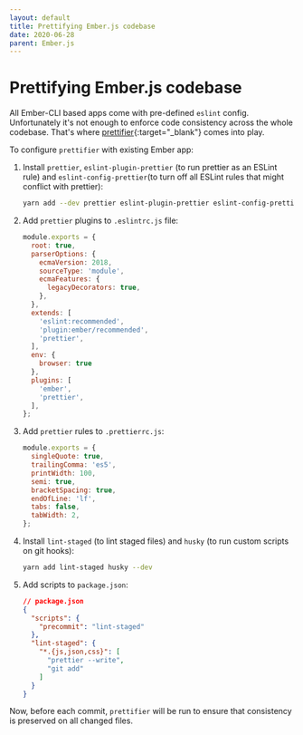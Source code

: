```yaml
---
layout: default
title: Prettifying Ember.js codebase
date: 2020-06-28
parent: Ember.js
---
```


# Prettifying Ember.js codebase

All Ember-CLI based apps come with pre-defined `eslint` config. Unfortunately it's not enough to enforce code consistency across the whole codebase. That's where [prettifier](https://www.prettifier.net/){:target="_blank"} comes into play.

To configure `prettifier` with existing Ember app:

1. Install `prettier`, `eslint-plugin-prettier` (to run prettier as an ESLint rule) and `eslint-config-prettier`(to turn off all ESLint rules that might conflict with prettier):

   ```bash
   yarn add --dev prettier eslint-plugin-prettier eslint-config-prettier
   ```

2. Add `prettier` plugins to `.eslintrc.js` file:

    ```javascript
    module.exports = {
      root: true,
      parserOptions: {
        ecmaVersion: 2018,
        sourceType: 'module',
        ecmaFeatures: {
          legacyDecorators: true,
        },
      },
      extends: [
        'eslint:recommended',
        'plugin:ember/recommended',
        'prettier',
      ],
      env: {
        browser: true
      },
      plugins: [
        'ember',
        'prettier',
      ],
    };
    ```

3. Add `prettier` rules to `.prettierrc.js`:

    ```javascript
    module.exports = {
      singleQuote: true,
      trailingComma: 'es5',
      printWidth: 100,
      semi: true,
      bracketSpacing: true,
      endOfLine: 'lf',
      tabs: false,
      tabWidth: 2,
    };
    ```

4. Install `lint-staged` (to lint staged files) and `husky` (to run custom scripts on git hooks):

   ```bash
   yarn add lint-staged husky --dev
   ```

5. Add scripts to `package.json`:

   ```json
   // package.json
   {
     "scripts": {
       "precommit": "lint-staged"
     },
     "lint-staged": {
       "*.{js,json,css}": [
         "prettier --write",
         "git add"
       ]
     }
   }
   ```

Now, before each commit, `prettifier` will be run to ensure that consistency is preserved on all changed files. 
